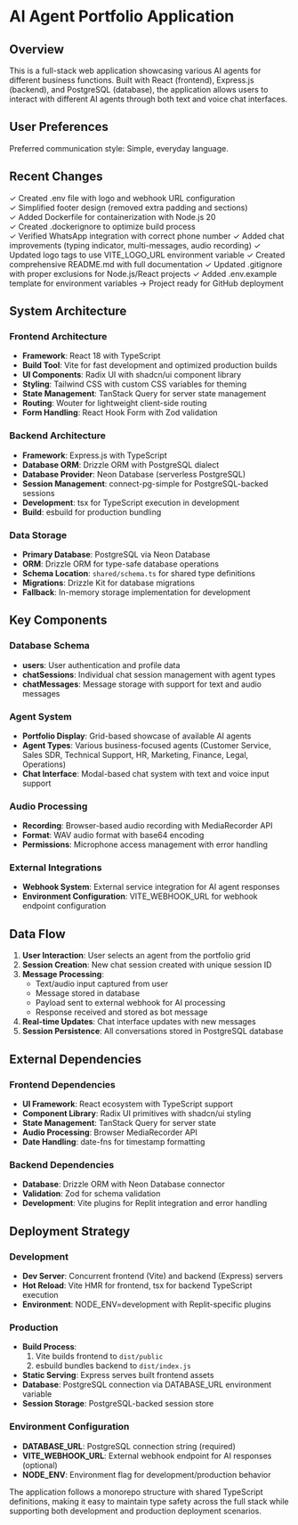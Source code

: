 # AI Agent Portfolio Application

## Overview

This is a full-stack web application showcasing various AI agents for different business functions. Built with React (frontend), Express.js (backend), and PostgreSQL (database), the application allows users to interact with different AI agents through both text and voice chat interfaces.

## User Preferences

Preferred communication style: Simple, everyday language.

## Recent Changes

✓ Created .env file with logo and webhook URL configuration  
✓ Simplified footer design (removed extra padding and sections)  
✓ Added Dockerfile for containerization with Node.js 20  
✓ Created .dockerignore to optimize build process  
✓ Verified WhatsApp integration with correct phone number
✓ Added chat improvements (typing indicator, multi-messages, audio recording)
✓ Updated logo tags to use VITE_LOGO_URL environment variable
✓ Created comprehensive README.md with full documentation
✓ Updated .gitignore with proper exclusions for Node.js/React projects
✓ Added .env.example template for environment variables
→ Project ready for GitHub deployment

## System Architecture

### Frontend Architecture
- **Framework**: React 18 with TypeScript
- **Build Tool**: Vite for fast development and optimized production builds
- **UI Components**: Radix UI with shadcn/ui component library
- **Styling**: Tailwind CSS with custom CSS variables for theming
- **State Management**: TanStack Query for server state management
- **Routing**: Wouter for lightweight client-side routing
- **Form Handling**: React Hook Form with Zod validation

### Backend Architecture
- **Framework**: Express.js with TypeScript
- **Database ORM**: Drizzle ORM with PostgreSQL dialect
- **Database Provider**: Neon Database (serverless PostgreSQL)
- **Session Management**: connect-pg-simple for PostgreSQL-backed sessions
- **Development**: tsx for TypeScript execution in development
- **Build**: esbuild for production bundling

### Data Storage
- **Primary Database**: PostgreSQL via Neon Database
- **ORM**: Drizzle ORM for type-safe database operations
- **Schema Location**: `shared/schema.ts` for shared type definitions
- **Migrations**: Drizzle Kit for database migrations
- **Fallback**: In-memory storage implementation for development

## Key Components

### Database Schema
- **users**: User authentication and profile data
- **chatSessions**: Individual chat session management with agent types
- **chatMessages**: Message storage with support for text and audio messages

### Agent System
- **Portfolio Display**: Grid-based showcase of available AI agents
- **Agent Types**: Various business-focused agents (Customer Service, Sales SDR, Technical Support, HR, Marketing, Finance, Legal, Operations)
- **Chat Interface**: Modal-based chat system with text and voice input support

### Audio Processing
- **Recording**: Browser-based audio recording with MediaRecorder API
- **Format**: WAV audio format with base64 encoding
- **Permissions**: Microphone access management with error handling

### External Integrations
- **Webhook System**: External service integration for AI agent responses
- **Environment Configuration**: VITE_WEBHOOK_URL for webhook endpoint configuration

## Data Flow

1. **User Interaction**: User selects an agent from the portfolio grid
2. **Session Creation**: New chat session created with unique session ID
3. **Message Processing**: 
   - Text/audio input captured from user
   - Message stored in database
   - Payload sent to external webhook for AI processing
   - Response received and stored as bot message
4. **Real-time Updates**: Chat interface updates with new messages
5. **Session Persistence**: All conversations stored in PostgreSQL database

## External Dependencies

### Frontend Dependencies
- **UI Framework**: React ecosystem with TypeScript support
- **Component Library**: Radix UI primitives with shadcn/ui styling
- **State Management**: TanStack Query for server state
- **Audio Processing**: Browser MediaRecorder API
- **Date Handling**: date-fns for timestamp formatting

### Backend Dependencies
- **Database**: Drizzle ORM with Neon Database connector
- **Validation**: Zod for schema validation
- **Development**: Vite plugins for Replit integration and error handling

## Deployment Strategy

### Development
- **Dev Server**: Concurrent frontend (Vite) and backend (Express) servers
- **Hot Reload**: Vite HMR for frontend, tsx for backend TypeScript execution
- **Environment**: NODE_ENV=development with Replit-specific plugins

### Production
- **Build Process**: 
  1. Vite builds frontend to `dist/public`
  2. esbuild bundles backend to `dist/index.js`
- **Static Serving**: Express serves built frontend assets
- **Database**: PostgreSQL connection via DATABASE_URL environment variable
- **Session Storage**: PostgreSQL-backed session store

### Environment Configuration
- **DATABASE_URL**: PostgreSQL connection string (required)
- **VITE_WEBHOOK_URL**: External webhook endpoint for AI responses (optional)
- **NODE_ENV**: Environment flag for development/production behavior

The application follows a monorepo structure with shared TypeScript definitions, making it easy to maintain type safety across the full stack while supporting both development and production deployment scenarios.